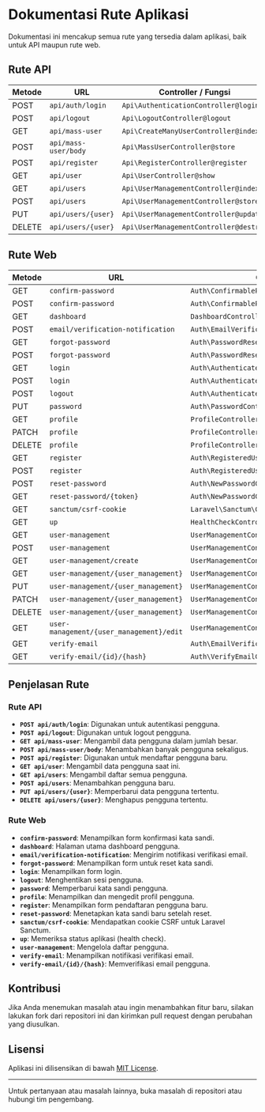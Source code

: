 # Dokumentasi Rute Aplikasi

Dokumentasi ini mencakup semua rute yang tersedia dalam aplikasi, baik untuk API maupun rute web.

## Rute API

| Metode | URL                                      | Controller / Fungsi                                      |
|--------|------------------------------------------|----------------------------------------------------------|
| POST   | `api/auth/login`                         | `Api\AuthenticationController@login`                     |
| POST   | `api/logout`                             | `Api\LogoutController@logout`                            |
| GET    | `api/mass-user`                          | `Api\CreateManyUserController@index`                     |
| POST   | `api/mass-user/body`                     | `Api\MassUserController@store`                           |
| POST   | `api/register`                           | `Api\RegisterController@register`                        |
| GET    | `api/user`                               | `Api\UserController@show`                                |
| GET    | `api/users`                              | `Api\UserManagementController@index`                     |
| POST   | `api/users`                              | `Api\UserManagementController@store`                     |
| PUT    | `api/users/{user}`                       | `Api\UserManagementController@update`                    |
| DELETE | `api/users/{user}`                       | `Api\UserManagementController@destroy`                   |

## Rute Web

| Metode | URL                                      | Controller / Fungsi                                      |
|--------|------------------------------------------|----------------------------------------------------------|
| GET    | `confirm-password`                       | `Auth\ConfirmablePasswordController@show`                |
| POST   | `confirm-password`                       | `Auth\ConfirmablePasswordController@store`               |
| GET    | `dashboard`                              | `DashboardController@index`                             |
| POST   | `email/verification-notification`        | `Auth\EmailVerificationNotificationController@store`    |
| GET    | `forgot-password`                        | `Auth\PasswordResetLinkController@create`               |
| POST   | `forgot-password`                        | `Auth\PasswordResetLinkController@store`                |
| GET    | `login`                                  | `Auth\AuthenticatedSessionController@create`            |
| POST   | `login`                                  | `Auth\AuthenticatedSessionController@store`             |
| POST   | `logout`                                 | `Auth\AuthenticatedSessionController@destroy`           |
| PUT    | `password`                               | `Auth\PasswordController@update`                        |
| GET    | `profile`                                | `ProfileController@edit`                                |
| PATCH  | `profile`                                | `ProfileController@update`                              |
| DELETE | `profile`                                | `ProfileController@destroy`                             |
| GET    | `register`                               | `Auth\RegisteredUserController@create`                  |
| POST   | `register`                               | `Auth\RegisteredUserController@store`                   |
| POST   | `reset-password`                         | `Auth\NewPasswordController@store`                      |
| GET    | `reset-password/{token}`                  | `Auth\NewPasswordController@create`                     |
| GET    | `sanctum/csrf-cookie`                    | `Laravel\Sanctum\CsrfCookieController@show`             |
| GET    | `up`                                      | `HealthCheckController@status`                          |
| GET    | `user-management`                        | `UserManagementController@index`                        |
| POST   | `user-management`                        | `UserManagementController@store`                        |
| GET    | `user-management/create`                 | `UserManagementController@create`                       |
| GET    | `user-management/{user_management}`      | `UserManagementController@show`                         |
| PUT    | `user-management/{user_management}`      | `UserManagementController@update`                       |
| PATCH  | `user-management/{user_management}`      | `UserManagementController@update`                       |
| DELETE | `user-management/{user_management}`      | `UserManagementController@destroy`                      |
| GET    | `user-management/{user_management}/edit` | `UserManagementController@edit`                         |
| GET    | `verify-email`                           | `Auth\EmailVerificationPromptController@show`           |
| GET    | `verify-email/{id}/{hash}`               | `Auth\VerifyEmailController@verify`                     |

## Penjelasan Rute

### Rute API
- **`POST api/auth/login`**: Digunakan untuk autentikasi pengguna.
- **`POST api/logout`**: Digunakan untuk logout pengguna.
- **`GET api/mass-user`**: Mengambil data pengguna dalam jumlah besar.
- **`POST api/mass-user/body`**: Menambahkan banyak pengguna sekaligus.
- **`POST api/register`**: Digunakan untuk mendaftar pengguna baru.
- **`GET api/user`**: Mengambil data pengguna saat ini.
- **`GET api/users`**: Mengambil daftar semua pengguna.
- **`POST api/users`**: Menambahkan pengguna baru.
- **`PUT api/users/{user}`**: Memperbarui data pengguna tertentu.
- **`DELETE api/users/{user}`**: Menghapus pengguna tertentu.

### Rute Web
- **`confirm-password`**: Menampilkan form konfirmasi kata sandi.
- **`dashboard`**: Halaman utama dashboard pengguna.
- **`email/verification-notification`**: Mengirim notifikasi verifikasi email.
- **`forgot-password`**: Menampilkan form untuk reset kata sandi.
- **`login`**: Menampilkan form login.
- **`logout`**: Menghentikan sesi pengguna.
- **`password`**: Memperbarui kata sandi pengguna.
- **`profile`**: Menampilkan dan mengedit profil pengguna.
- **`register`**: Menampilkan form pendaftaran pengguna baru.
- **`reset-password`**: Menetapkan kata sandi baru setelah reset.
- **`sanctum/csrf-cookie`**: Mendapatkan cookie CSRF untuk Laravel Sanctum.
- **`up`**: Memeriksa status aplikasi (health check).
- **`user-management`**: Mengelola daftar pengguna.
- **`verify-email`**: Menampilkan notifikasi verifikasi email.
- **`verify-email/{id}/{hash}`**: Memverifikasi email pengguna.

## Kontribusi

Jika Anda menemukan masalah atau ingin menambahkan fitur baru, silakan lakukan fork dari repositori ini dan kirimkan pull request dengan perubahan yang diusulkan.

## Lisensi

Aplikasi ini dilisensikan di bawah [MIT License](LICENSE).

---

Untuk pertanyaan atau masalah lainnya, buka masalah di repositori atau hubungi tim pengembang.
